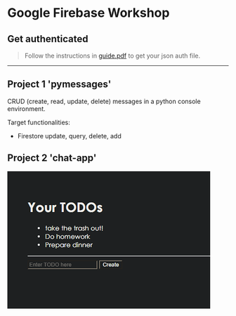 # Google Firebase Workshop

## Get authenticated

> Follow the instructions in [guide.pdf](guide.pdf) to get your json auth file.

___

## Project 1 'pymessages'

CRUD (create, read, update, delete) messages in a python console environment.

Target functionalities:
* Firestore update, query, delete, add

## Project 2 'chat-app'

![chatapp_preview](TODOs/preview.png)